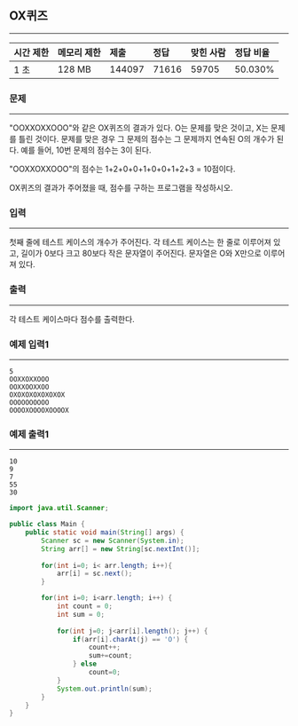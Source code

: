 ## OX퀴즈

------

| 시간 제한 | 메모리 제한 | 제출   | 정답  | 맞힌 사람 | 정답 비율 |
| :-------- | :---------- | :----- | :---- | :-------- | :-------- |
| 1 초      | 128 MB      | 144097 | 71616 | 59705     | 50.030%   |

### 문제

------

"OOXXOXXOOO"와 같은 OX퀴즈의 결과가 있다. O는 문제를 맞은 것이고, X는 문제를 틀린 것이다. 문제를 맞은 경우 그 문제의 점수는 그 문제까지 연속된 O의 개수가 된다. 예를 들어, 10번 문제의 점수는 3이 된다.

"OOXXOXXOOO"의 점수는 1+2+0+0+1+0+0+1+2+3 = 10점이다.

OX퀴즈의 결과가 주어졌을 때, 점수를 구하는 프로그램을 작성하시오.

### 입력

------

첫째 줄에 테스트 케이스의 개수가 주어진다. 각 테스트 케이스는 한 줄로 이루어져 있고, 길이가 0보다 크고 80보다 작은 문자열이 주어진다. 문자열은 O와 X만으로 이루어져 있다.

### 출력

------

각 테스트 케이스마다 점수를 출력한다.

### 예제 입력1

------

```
5
OOXXOXXOOO
OOXXOOXXOO
OXOXOXOXOXOXOX
OOOOOOOOOO
OOOOXOOOOXOOOOX
```

### 예제 출력1

------

```
10
9
7
55
30
```



```java
import java.util.Scanner;

public class Main {
    public static void main(String[] args) {
        Scanner sc = new Scanner(System.in);
        String arr[] = new String[sc.nextInt()];
        
        for(int i=0; i< arr.length; i++){
            arr[i] = sc.next();
        }

        for(int i=0; i<arr.length; i++) {
            int count = 0;
            int sum = 0;
            
            for(int j=0; j<arr[i].length(); j++) {
                if(arr[i].charAt(j) == 'O') {
                    count++;
                    sum+=count;
                } else 
                    count=0;
            }
            System.out.println(sum);
        }
    }
}
```

